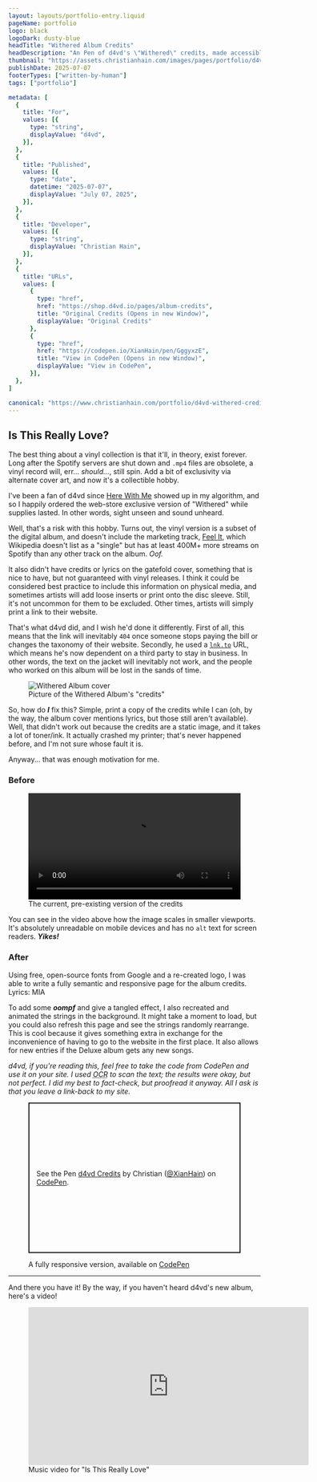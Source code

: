 ```yaml
---
layout: layouts/portfolio-entry.liquid
pageName: portfolio
logo: black
logoDark: dusty-blue
headTitle: "Withered Album Credits"
headDescription: "An Pen of d4vd's \"Withered\" credits, made accessible"
thumbnail: "https://assets.christianhain.com/images/pages/portfolio/d4vd-withered-credits/withered-thumbnail.webp"
publishDate: 2025-07-07
footerTypes: ["written-by-human"]
tags: ["portfolio"]

metadata: [
  {
    title: "For",
    values: [{
      type: "string",
      displayValue: "d4vd",
    }],
  },
  {
    title: "Published",
    values: [{
      type: "date",
      datetime: "2025-07-07",
      displayValue: "July 07, 2025",
    }],
  },
  {
    title: "Developer",
    values: [{
      type: "string",
      displayValue: "Christian Hain",
    }],
  },
  {
    title: "URLs",
    values: [
      {
        type: "href",
        href: "https://shop.d4vd.io/pages/album-credits",
        title: "Original Credits (Opens in new Window)",
        displayValue: "Original Credits"
      },
      {
        type: "href",
        href: "https://codepen.io/XianHain/pen/GggyxzE",
        title: "View in CodePen (Opens in new Window)",
        displayValue: "View in CodePen",
      }],
  },
]

canonical: "https://www.christianhain.com/portfolio/d4vd-withered-credits"
---
```


## Is This Really Love?
The best thing about a vinyl collection is that it'll, in theory, exist forever.
Long after the Spotify servers are shut down and `.mp4` files are obsolete, a
vinyl record will, err... _should..._, still spin. Add a bit of exclusivity via
alternate cover art, and now it's a collectible hobby.

I've been a fan of d4vd since
<a rel="nofollow" href="https://www.youtube.com/watch?v=B7Y4LHbpXv0" title="'Here With Me' Music Video (Opens in a new Window)" target="_blank">Here With Me</a>
showed up in my algorithm, and so I happily ordered the web-store exclusive
version of "Withered" while supplies lasted. In other words, sight unseen and
sound unheard.

Well, that's a risk with this hobby. Turns out, the vinyl version is a subset of
the digital album, and doesn't include the marketing track,
<a rel="nofollow" href="https://www.youtube.com/watch?v=vZi8ET9k11g" title="'Feel It' Music Video (Opens a new Window)">Feel It</a>,
which Wikipedia doesn't list as a "single" but has at least 400M+ more streams
on Spotify than any other track on the album. _Oof._

It also didn't have credits or lyrics on the gatefold cover, something that is
nice to have, but not guaranteed with vinyl releases. I think it could be
considered best practice to include this information on physical media, and
sometimes artists will add loose inserts or print onto the disc sleeve. Still,
it's not uncommon for them to be excluded. Other times, artists will simply
print a link to their website.

That's what d4vd did, and I wish he'd done it differently. First of all, this
means that the link will inevitably `404` once someone stops paying the bill or
changes the taxonomy of their website. Secondly, he used a
<a rel="nofollow" href="https://lnk.to" title="Good luck, who knows where this goes (Opens in a new Window)" target="_blank">`lnk.to`</a>
URL, which means he's now dependent on a third party to stay in business. In
other words, the text on the jacket will inevitably not work, and the people who
worked on this album will be lost in the sands of time.

<figure data-theme="polaroid">
  <img alt="Withered Album cover" src="https://assets.christianhain.com/images/pages/portfolio/d4vd-withered-credits/withered-album-back-cover.webp">
  <figcaption>Picture of the Withered Album's "credits"</figcaption>
</figure>

So, how do ***I*** fix this? Simple, print a copy of the credits while I can
(oh, by the way, the album cover mentions lyrics, but those still aren't
available). Well, that didn't work out because the credits are a static
image, and it takes a lot of toner/ink. It actually crashed my printer; that's
never happened before, and I'm not sure whose fault it is.

Anyway... that was enough motivation for me.

### Before
<figure>
  <video controls autoplay style="inline-size: 100%;">
    <source src="https://assets.christianhain.com/images/pages/portfolio/d4vd-withered-credits/withered-existing-site.mp4" type="video/mp4" />
    Download the <a href="https://assets.christianhain.com/images/pages/portfolio/d4vd-withered-credits/withered-existing-site.mp4">video</a>
  </video>
  <figcaption>The current, pre-existing version of the credits</figcaption>
</figure>

You can see in the video above how the image scales in smaller viewports. It's
absolutely unreadable on mobile devices and has no `alt` text for screen
readers. ***Yikes!***

### After
Using free, open-source fonts from Google and a re-created logo, I was able to
write a fully semantic and responsive page for the album credits. Lyrics: MIA

To add some <b><i>oompf</i></b> and give a tangled effect, I also recreated and
animated the strings in the background. It might take a moment to load, but you
could also refresh this page and see the strings randomly rearrange. This is
cool because it gives something extra in exchange for the inconvenience of
having to go to the website in the first place. It also allows for new entries
if the Deluxe album gets any new songs.

_d4vd, if you're reading this, feel free to take the code from CodePen and use
it on your site. I used <abbr title="Optical Character Recognition">OCR</abbr>
to scan the text; the results were okay, but not perfect. I did my best to
fact-check, but proofread it anyway. All I ask is that you leave a link-back to
my site._

<style>.cp_embed_wrapper > iframe {block-size: 50vh;}</style>
<figure>
<p class="codepen" data-height="300" data-default-tab="result" data-slug-hash="GggyxzE" data-pen-title="d4vd Credits" data-user="XianHain" style="height: 300px; box-sizing: border-box; display: flex; align-items: center; justify-content: center; border: 2px solid; margin: 1em 0; padding: 1em;">
  <span>See the Pen <a href="https://codepen.io/XianHain/pen/GggyxzE">
  d4vd Credits</a> by Christian (<a href="https://codepen.io/XianHain">@XianHain</a>)
  on <a href="https://codepen.io">CodePen</a>.</span>
</p>
<script async src="https://public.codepenassets.com/embed/index.js"></script>
  <figcaption>
  A fully responsive version, available on 
    <a rel="nofollow" href="https://codepen.io/XianHain/pen/GggyxzE" title="View on CodePen (Opens in a New Window)" target="_blank">CodePen</a>
  </figcaption>
</figure>

<hr>

And there you have it! By the way, if you haven't heard d4vd's new album, here's
a video!
<figure data-theme="video-player">
  <iframe width="560" height="315" src="https://www.youtube.com/embed/ktcu9NVFYSo?si=rwIJmRgQ1uM6VcHI" title="YouTube video player" frameborder="0" allow="accelerometer; autoplay; clipboard-write; encrypted-media; gyroscope; picture-in-picture; web-share" referrerpolicy="strict-origin-when-cross-origin" allowfullscreen></iframe>
  <figcaption>Music video for "Is This Really Love"</figcaption>
</figure>
